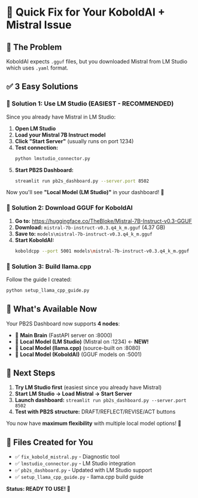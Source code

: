 # 🎯 Quick Fix for Your KoboldAI + Mistral Issue

## 🔴 **The Problem**
KoboldAI expects `.gguf` files, but you downloaded Mistral from LM Studio which uses `.yaml` format.

## ✅ **3 Easy Solutions**

### **🎨 Solution 1: Use LM Studio (EASIEST - RECOMMENDED)**
Since you already have Mistral in LM Studio:

1. **Open LM Studio**
2. **Load your Mistral 7B Instruct model**
3. **Click "Start Server"** (usually runs on port 1234)
4. **Test connection:**
   ```bash
   python lmstudio_connector.py
   ```
5. **Start PB2S Dashboard:**
   ```bash
   streamlit run pb2s_dashboard.py --server.port 8502
   ```
   
Now you'll see **"Local Model (LM Studio)"** in your dashboard! 🎉

### **🤖 Solution 2: Download GGUF for KoboldAI**
1. **Go to:** https://huggingface.co/TheBloke/Mistral-7B-Instruct-v0.3-GGUF
2. **Download:** `mistral-7b-instruct-v0.3.q4_k_m.gguf` (4.37 GB)
3. **Save to:** `models\mistral-7b-instruct-v0.3.q4_k_m.gguf`
4. **Start KoboldAI:**
   ```bash
   koboldcpp --port 5001 models\mistral-7b-instruct-v0.3.q4_k_m.gguf
   ```

### **🦙 Solution 3: Build llama.cpp**
Follow the guide I created:
```bash
python setup_llama_cpp_guide.py
```

## 🎯 **What's Available Now**

Your PB2S Dashboard now supports **4 nodes**:
- 🎯 **Main Brain** (FastAPI server on :8000)
- 🎨 **Local Model (LM Studio)** (Mistral on :1234) ← **NEW!**
- 🦙 **Local Model (llama.cpp)** (source-built on :8080)
- 🤖 **Local Model (KoboldAI)** (GGUF models on :5001)

## 🚀 **Next Steps**

1. **Try LM Studio first** (easiest since you already have Mistral)
2. **Start LM Studio → Load Mistral → Start Server**
3. **Launch dashboard:** `streamlit run pb2s_dashboard.py --server.port 8502`
4. **Test with PB2S structure:** DRAFT/REFLECT/REVISE/ACT buttons

You now have **maximum flexibility** with multiple local model options! 🎉

## 🔧 **Files Created for You**
- ✅ `fix_kobold_mistral.py` - Diagnostic tool
- ✅ `lmstudio_connector.py` - LM Studio integration
- ✅ `pb2s_dashboard.py` - Updated with LM Studio support
- ✅ `setup_llama_cpp_guide.py` - llama.cpp build guide

**Status: READY TO USE! 🎉**